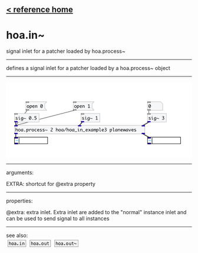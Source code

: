 [< reference home](index.html)
---

# hoa.in~


signal inlet for a patcher loaded by hoa.process~

---

defines a signal inlet for a patcher loaded by a hoa.process~ object
<br>


---


![example](examples/hoa.in~-example.jpg)

---
arguments:

EXTRA: shortcut for @extra property<br>

---
properties:

@extra: extra inlet. Extra inlet
            are added to the &#34;normal&#34; instance inlet and can be used to send signal to all
            instances<br>

---
see also:<br>
[![hoa.in](img/object_hoa.in.png)](hoa.in.html)
[![hoa.out](img/object_hoa.out.png)](hoa.out.html)
[![hoa.out~](img/object_hoa.out~.png)](hoa.out~.html)
